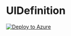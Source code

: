 # UIDefinition

[![Deploy to Azure](https://aka.ms/deploytoazurebutton)](https://portal.azure.com/#create/Microsoft.Template/uri/https%3A%2F%2Fraw.githubusercontent.com%2FSpiderkilla%2FUIDefinition%2Frefs%2Fheads%2Fmain%2FExamples%2FmainTemplate.json/createUIDefinitionUri/https%3A%2F%2Fraw.githubusercontent.com%2FSpiderkilla%2FUIDefinition%2Frefs%2Fheads%2Fmain%2FExamples%2FcreateUiDefinition.json)
